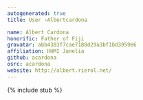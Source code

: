 ```yaml
---
autogenerated: true
title: User ›Albertcardona

name: Albert Cardona
honorific: Father of Fiji
gravatar: abb4303f7cae7188d29a3bf1bd3959e6
affiliation: HHMI Janelia
github: acardona
osrc: acardona
website: http://albert.rierol.net/
---
```


{% include stub %}
